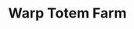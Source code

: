 ---
templateKey: blog-post
featuredpost: false
featuredimage: /assets/Warp_Totem_Farm.png
title: Warp Totem Farm
description: Special
testfield: 1376
---